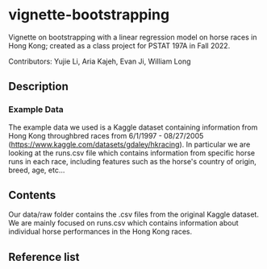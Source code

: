 # vignette-bootstrapping

Vignette on bootstrapping with a linear regression model on horse races in Hong Kong; created as a class project for PSTAT 197A in Fall 2022.

Contributors: Yujie Li, Aria Kajeh, Evan Ji, William Long

## Description

### Example Data

The example data we used is a Kaggle dataset containing information from Hong Kong throughbred races from 6/1/1997 - 08/27/2005 (https://www.kaggle.com/datasets/gdaley/hkracing). In particular we are looking at the runs.csv file which contains information from specific horse runs in each race, including features such as the horse's country of origin, breed, age, etc... 



## Contents

Our data/raw folder contains the .csv files from the original Kaggle dataset. We are mainly focused on runs.csv which contains information about individual horse performances in the Hong Kong races. 





## Reference list

